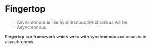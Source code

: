 # Fingertop
> Asynchronous is like Synchronous,Synchronous will be Asynchronous.

Fingertop is a framework which write with synchronous and execute in asynchronous.
